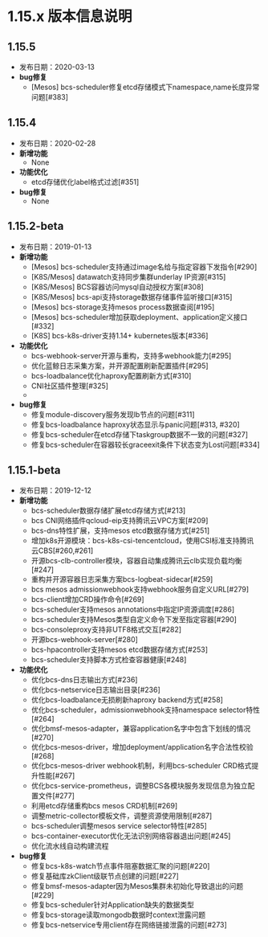 # 1.15.x 版本信息说明

## 1.15.5

- 发布日期：2020-03-13
- **bug修复**
  * [Mesos] bcs-scheduler修复etcd存储模式下namespace,name长度异常问题[#383]

## 1.15.4

- 发布日期：2020-02-28
- **新增功能**
  * None
- **功能优化**
  * etcd存储优化label格式过滤[#351]
- **bug修复**
  * None

## 1.15.2-beta

- 发布日期：2019-01-13
- **新增功能**
  * [Mesos] bcs-scheduler支持通过image名给与指定容器下发指令[#290]
  * [K8S/Mesos] datawatch支持同步集群underlay IP资源[#315]
  * [K8S/Mesos] BCS容器访问mysql自动授权方案[#308]
  * [K8S/Mesos] bcs-api支持storage数据存储事件监听接口[#315]
  * [Mesos] bcs-storage支持mesos process数据查阅[#195]
  * [Mesos] bcs-scheduler增加获取deployment、application定义接口[#332]
  * [K8S] bcs-k8s-driver支持1.14+ kubernetes版本[#336]
- **功能优化**
  * bcs-webhook-server开源与重构，支持多webhook能力[#295]
  * 优化蓝鲸日志采集方案，并开源配置刷新配置插件[#295]
  * bcs-loadbalance优化haproxy配置刷新方式[#310]
  * CNI社区插件整理[#325]
  * 
- **bug修复**
  * 修复module-discovery服务发现lb节点的问题[#311]
  * 修复bcs-loadbalance haproxy状态显示与panic问题[#313, #320]
  * 修复bcs-scheduler在etcd存储下taskgroup数据不一致的问题[#327]
  * 修复bcs-scheduler在容器较长graceexit条件下状态变为Lost问题[#334]

## 1.15.1-beta

- 发布日期：2019-12-12
- **新增功能**
  * bcs-scheduler数据存储扩展etcd存储方式[#213]
  * bcs CNI网络插件qcloud-eip支持腾讯云VPC方案[#209]
  * bcs-dns特性扩展，支持mesos etcd数据存储方式[#251]
  * 增加k8s开源模块：bcs-k8s-csi-tencentcloud，使用CSI标准支持腾讯云CBS[#260,#261]
  * 开源bcs-clb-controller模块，容器自动集成腾讯云clb实现负载均衡[#247]
  * 重构并开源容器日志采集方案bcs-logbeat-sidecar[#259]
  * bcs mesos admissionwebhook支持webhook服务自定义URL[#279]
  * bcs-client增加CRD操作命令[#269]
  * bcs-scheduler支持mesos annotations中指定IP资源调度[#286]
  * bcs-scheduler支持Mesos类型自定义命令下发至指定容器[#290]
  * bcs-consoleproxy支持非UTF8格式交互[#282]
  * 开源bcs-webhook-server[#280]
  * bcs-hpacontroller支持mesos etcd数据存储方式[#253]
  * bcs-scheduler支持脚本方式检查容器健康[#248]
- **功能优化**
  * 优化bcs-dns日志输出方式[#236]
  * 优化bcs-netservice日志输出目录[#236]
  * 优化bcs-loadbalance无损刷新haproxy backend方式[#258]
  * 优化bcs-scheduler，admissionwebhook支持namespace selector特性[#264]
  * 优化bmsf-mesos-adapter，兼容application名字中包含下划线的情况[#270]
  * 优化bcs-mesos-driver，增加deployment/application名字合法性校验[#268]
  * 优化bcs-mesos-driver webhook机制，利用bcs-scheduler CRD格式提升性能[#267]
  * 优化bcs-service-prometheus，调整BCS各模块服务发现信息为独立配置文件[#277]
  * 利用etcd存储重构bcs mesos CRD机制[#269]
  * 调整metric-collector模板文件，调整资源使用限制[#287]
  * bcs-scheduler调整mesos service selector特性[#285]
  * bcs-container-executor优化无法识别网络容器退出问题[#245]
  * 优化流水线自动构建流程
- **bug修复**
  * 修复bcs-k8s-watch节点事件阻塞数据汇聚的问题[#220]
  * 修复基础库zkClient级联节点创建的问题[#227]
  * 修复bmsf-mesos-adapter因为Mesos集群未初始化导致退出的问题[#229]
  * 修复bcs-scheduler针对Application缺失的数据类型
  * 修复bcs-storage读取mongodb数据时context泄露问题
  * 修复bcs-netservice专用client存在网络链接泄露的问题[#273]
